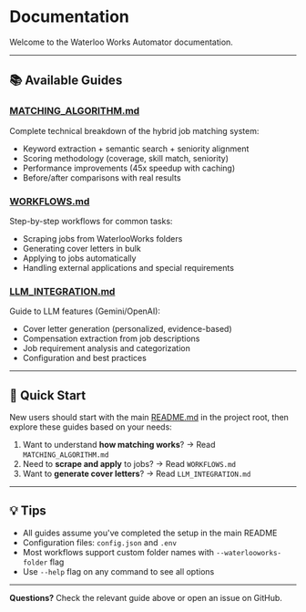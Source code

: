 # Documentation

Welcome to the Waterloo Works Automator documentation.

---

## 📚 Available Guides

### **[MATCHING_ALGORITHM.md](MATCHING_ALGORITHM.md)**
Complete technical breakdown of the hybrid job matching system:
- Keyword extraction + semantic search + seniority alignment
- Scoring methodology (coverage, skill match, seniority)
- Performance improvements (45x speedup with caching)
- Before/after comparisons with real results

### **[WORKFLOWS.md](WORKFLOWS.md)**
Step-by-step workflows for common tasks:
- Scraping jobs from WaterlooWorks folders
- Generating cover letters in bulk
- Applying to jobs automatically
- Handling external applications and special requirements

### **[LLM_INTEGRATION.md](LLM_INTEGRATION.md)**
Guide to LLM features (Gemini/OpenAI):
- Cover letter generation (personalized, evidence-based)
- Compensation extraction from job descriptions
- Job requirement analysis and categorization
- Configuration and best practices

---

## 🚀 Quick Start

New users should start with the main [README.md](../README.md) in the project root, then explore these guides based on your needs:

1. Want to understand **how matching works**? → Read `MATCHING_ALGORITHM.md`
2. Need to **scrape and apply** to jobs? → Read `WORKFLOWS.md`
3. Want to **generate cover letters**? → Read `LLM_INTEGRATION.md`

---

## 💡 Tips

- All guides assume you've completed the setup in the main README
- Configuration files: `config.json` and `.env`
- Most workflows support custom folder names with `--waterlooworks-folder` flag
- Use `--help` flag on any command to see all options

---

**Questions?** Check the relevant guide above or open an issue on GitHub.
